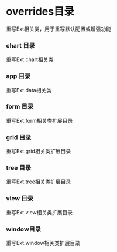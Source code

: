 # overrides目录
重写Ext相关类，用于重写默认配置或增强功能
### chart 目录
重写Ext.chart相关类
### app 目录
重写Ext.data相关类
### form 目录
重写Ext.form相关类扩展目录
### grid 目录
重写Ext.grid相关类扩展目录
### tree 目录
重写Ext.tree相关类扩展目录
### view 目录
重写Ext.view相关类扩展目录
### window目录
重写Ext.window相关类扩展目录